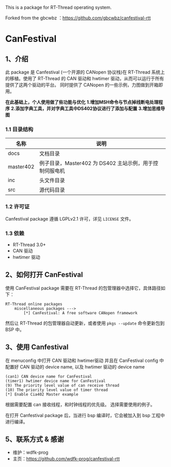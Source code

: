This is a package for RT-Thread operating system.

Forked from the gbcwbz ：https://github.com/gbcwbz/canfestival-rtt


# CanFestival

## 1、介绍

此 package 是 Canfestival (一个开源的 CANopen 协议栈)在 RT-Thread 系统上的移植。使用了
 RT-Thread 的 CAN 驱动和 hwtimer 驱动，从而可以运行于所有提供了这两个驱动的平台。
同时提供了 CANopen 的一些示例，力图做到开箱即用。

**在此基础上，个人使用做了些功能与优化**
**1.增加MSH命令与节点掉线断电处理程序**
**2.添加字典工具，并对字典工具中DS402协议进行了添加与配置**
**3.增加思维导图**

### 1.1 目录结构

| 名称 | 说明 |
| ---- | ---- |
| docs  | 文档目录 |
| master402 | 例子目录，Master402 为 DS402 主站示例，用于控制伺服电机|
| inc  | 头文件目录 |
| src  | 源代码目录 |

### 1.2 许可证

Canfestival package 遵循 LGPLv2.1 许可，详见 `LICENSE` 文件。

### 1.3 依赖

- RT-Thread 3.0+
- CAN 驱动
- hwtimer 驱动

## 2、如何打开 CanFestival

使用 CanFestival package 需要在 RT-Thread 的包管理器中选择它，具体路径如下：

```
RT-Thread online packages
    miscellaneous packages --->
        [*] CanFestival: A free software CANopen framework
```

然后让 RT-Thread 的包管理器自动更新，或者使用 `pkgs --update` 命令更新包到 BSP 中。

## 3、使用 Canfestival

在 menuconfig 中打开 CAN 驱动和 hwtimer驱动
并且在  CanFestival config 中配置好 CAN 驱动的 device name, 以及 hwtimer 驱动的 device name
```
(can1) CAN device name for CanFestival
(timer1) hwtimer device name for CanFestival
(9) The priority level value of can receive thread
(10) The priority level value of timer thread
[*] Enable Cia402 Master example
```
根据需要配置 can 接收线程，和时钟线程的优先级。
选择需要使用的例子。

在打开 Canfestival package 后，当进行 bsp 编译时，它会被加入到 bsp 工程中进行编译。

## 5、联系方式 & 感谢

* 维护：wdfk-prog
* 主页：https://github.com/wdfk-prog/canfestival-rtt
